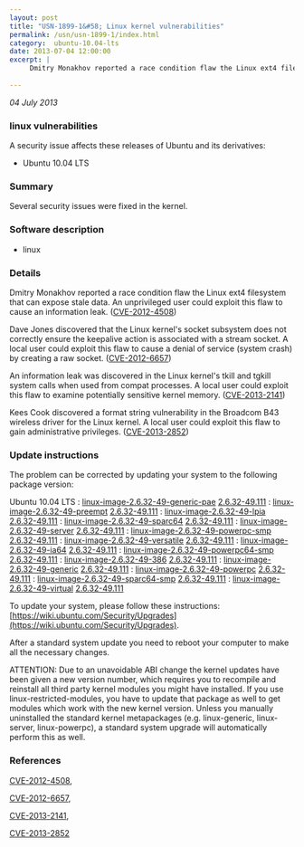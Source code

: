 ```yaml
---
layout: post
title: "USN-1899-1&#58; Linux kernel vulnerabilities"
permalink: /usn/usn-1899-1/index.html
category:  ubuntu-10.04-lts
date: 2013-07-04 12:00:00
excerpt: |
     Dmitry Monakhov reported a race condition flaw the Linux ext4 filesystem that can expose stale data. An unprivileged user could exploit this flaw to cause an information leak. ([CVE-2012-4508](http://people.ubuntu.com/~ubuntu-security/cve/CVE-2012-4508))
    
--- 
```

 
 

*04 July 2013*

### linux vulnerabilities

A security issue affects these releases of Ubuntu and its derivatives:

* Ubuntu 10.04 LTS

### Summary

Several security issues were fixed in the kernel. 

### Software description

* linux 

### Details

 Dmitry Monakhov reported a race condition flaw the Linux ext4 filesystem that can expose stale data. An unprivileged user could exploit this flaw to cause an information leak. ([CVE-2012-4508](http://people.ubuntu.com/~ubuntu-security/cve/CVE-2012-4508))

Dave Jones discovered that the Linux kernel&#39;s socket subsystem does not correctly ensure the keepalive action is associated with a stream socket. A local user could exploit this flaw to cause a denial of service (system crash) by creating a raw socket. ([CVE-2012-6657](http://people.ubuntu.com/~ubuntu-security/cve/CVE-2012-6657))

An information leak was discovered in the Linux kernel&#39;s tkill and tgkill system calls when used from compat processes. A local user could exploit this flaw to examine potentially sensitive kernel memory. ([CVE-2013-2141](http://people.ubuntu.com/~ubuntu-security/cve/CVE-2013-2141))

Kees Cook discovered a format string vulnerability in the Broadcom B43 wireless driver for the Linux kernel. A local user could exploit this flaw to gain administrative privileges. ([CVE-2013-2852](http://people.ubuntu.com/~ubuntu-security/cve/CVE-2013-2852)) 

### Update instructions

The problem can be corrected by updating your system to the following package version:

Ubuntu 10.04 LTS
 : [linux-image-2.6.32-49-generic-pae](https://launchpad.net/ubuntu/+source/linux) <span> [2.6.32-49.111](https://launchpad.net/ubuntu/+source/linux/2.6.32-49.111) </span> 
 : [linux-image-2.6.32-49-preempt](https://launchpad.net/ubuntu/+source/linux) <span> [2.6.32-49.111](https://launchpad.net/ubuntu/+source/linux/2.6.32-49.111) </span> 
 : [linux-image-2.6.32-49-lpia](https://launchpad.net/ubuntu/+source/linux) <span> [2.6.32-49.111](https://launchpad.net/ubuntu/+source/linux/2.6.32-49.111) </span> 
 : [linux-image-2.6.32-49-sparc64](https://launchpad.net/ubuntu/+source/linux) <span> [2.6.32-49.111](https://launchpad.net/ubuntu/+source/linux/2.6.32-49.111) </span> 
 : [linux-image-2.6.32-49-server](https://launchpad.net/ubuntu/+source/linux) <span> [2.6.32-49.111](https://launchpad.net/ubuntu/+source/linux/2.6.32-49.111) </span> 
 : [linux-image-2.6.32-49-powerpc-smp](https://launchpad.net/ubuntu/+source/linux) <span> [2.6.32-49.111](https://launchpad.net/ubuntu/+source/linux/2.6.32-49.111) </span> 
 : [linux-image-2.6.32-49-versatile](https://launchpad.net/ubuntu/+source/linux) <span> [2.6.32-49.111](https://launchpad.net/ubuntu/+source/linux/2.6.32-49.111) </span> 
 : [linux-image-2.6.32-49-ia64](https://launchpad.net/ubuntu/+source/linux) <span> [2.6.32-49.111](https://launchpad.net/ubuntu/+source/linux/2.6.32-49.111) </span> 
 : [linux-image-2.6.32-49-powerpc64-smp](https://launchpad.net/ubuntu/+source/linux) <span> [2.6.32-49.111](https://launchpad.net/ubuntu/+source/linux/2.6.32-49.111) </span> 
 : [linux-image-2.6.32-49-386](https://launchpad.net/ubuntu/+source/linux) <span> [2.6.32-49.111](https://launchpad.net/ubuntu/+source/linux/2.6.32-49.111) </span> 
 : [linux-image-2.6.32-49-generic](https://launchpad.net/ubuntu/+source/linux) <span> [2.6.32-49.111](https://launchpad.net/ubuntu/+source/linux/2.6.32-49.111) </span> 
 : [linux-image-2.6.32-49-powerpc](https://launchpad.net/ubuntu/+source/linux) <span> [2.6.32-49.111](https://launchpad.net/ubuntu/+source/linux/2.6.32-49.111) </span> 
 : [linux-image-2.6.32-49-sparc64-smp](https://launchpad.net/ubuntu/+source/linux) <span> [2.6.32-49.111](https://launchpad.net/ubuntu/+source/linux/2.6.32-49.111) </span> 
 : [linux-image-2.6.32-49-virtual](https://launchpad.net/ubuntu/+source/linux) <span> [2.6.32-49.111](https://launchpad.net/ubuntu/+source/linux/2.6.32-49.111) </span> 

To update your system, please follow these instructions: [https://wiki.ubuntu.com/Security/Upgrades](https://wiki.ubuntu.com/Security/Upgrades).

After a standard system update you need to reboot your computer to make all the necessary changes.

ATTENTION: Due to an unavoidable ABI change the kernel updates have been given a new version number, which requires you to recompile and reinstall all third party kernel modules you might have installed. If you use linux-restricted-modules, you have to update that package as well to get modules which work with the new kernel version. Unless you manually uninstalled the standard kernel metapackages (e.g. linux-generic, linux-server, linux-powerpc), a standard system upgrade will automatically perform this as well. 

### References

 
 [CVE-2012-4508](http://people.ubuntu.com/~ubuntu-security/cve/CVE-2012-4508), 

 [CVE-2012-6657](http://people.ubuntu.com/~ubuntu-security/cve/CVE-2012-6657), 

 [CVE-2013-2141](http://people.ubuntu.com/~ubuntu-security/cve/CVE-2013-2141), 

 [CVE-2013-2852](http://people.ubuntu.com/~ubuntu-security/cve/CVE-2013-2852)
 

